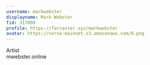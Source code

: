 ```yaml
---
username: markwebster
displayname: Mark Webster
fid: 317009
profile: https://farcaster.xyz/markwebster
avatar: https://verse-mainnet.s3.amazonaws.com/0.png
---
```

Artist  
mwebster.online  

